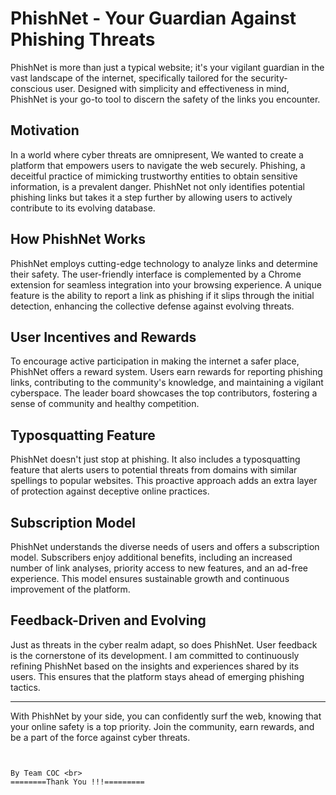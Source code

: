 # PhishNet - Your Guardian Against Phishing Threats

PhishNet is more than just a typical website; it's your vigilant guardian in the vast landscape of the internet, specifically tailored for the security-conscious user. Designed with simplicity and effectiveness in mind, PhishNet is your go-to tool to discern the safety of the links you encounter.

## Motivation

In a world where cyber threats are omnipresent, We wanted to create a platform that empowers users to navigate the web securely. Phishing, a deceitful practice of mimicking trustworthy entities to obtain sensitive information, is a prevalent danger. PhishNet not only identifies potential phishing links but takes it a step further by allowing users to actively contribute to its evolving database.

## How PhishNet Works

PhishNet employs cutting-edge technology to analyze links and determine their safety. The user-friendly interface is complemented by a Chrome extension for seamless integration into your browsing experience. A unique feature is the ability to report a link as phishing if it slips through the initial detection, enhancing the collective defense against evolving threats.

## User Incentives and Rewards

To encourage active participation in making the internet a safer place, PhishNet offers a reward system. Users earn rewards for reporting phishing links, contributing to the community's knowledge, and maintaining a vigilant cyberspace. The leader board showcases the top contributors, fostering a sense of community and healthy competition.

## Typosquatting Feature

PhishNet doesn't just stop at phishing. It also includes a typosquatting feature that alerts users to potential threats from domains with similar spellings to popular websites. This proactive approach adds an extra layer of protection against deceptive online practices.

## Subscription Model

PhishNet understands the diverse needs of users and offers a subscription model. Subscribers enjoy additional benefits, including an increased number of link analyses, priority access to new features, and an ad-free experience. This model ensures sustainable growth and continuous improvement of the platform.

## Feedback-Driven and Evolving

Just as threats in the cyber realm adapt, so does PhishNet. User feedback is the cornerstone of its development. I am committed to continuously refining PhishNet based on the insights and experiences shared by its users. This ensures that the platform stays ahead of emerging phishing tactics.

---

With PhishNet by your side, you can confidently surf the web, knowing that your online safety is a top priority. Join the community, earn rewards, and be a part of the force against cyber threats.
```


By Team COC <br>
========Thank You !!!=========
